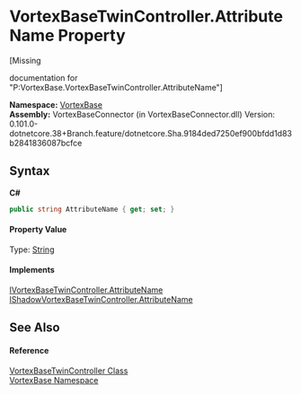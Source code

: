 # VortexBaseTwinController.AttributeName Property 
 

\[Missing <summary> documentation for "P:VortexBase.VortexBaseTwinController.AttributeName"\]

**Namespace:**&nbsp;<a href="N_VortexBase.md">VortexBase</a><br />**Assembly:**&nbsp;VortexBaseConnector (in VortexBaseConnector.dll) Version: 0.101.0-dotnetcore.38+Branch.feature/dotnetcore.Sha.9184ded7250ef900bfdd1d83b2841836087bcfce

## Syntax

**C#**<br />
``` C#
public string AttributeName { get; set; }
```


#### Property Value
Type: <a href="https://docs.microsoft.com/dotnet/api/system.string" target="_blank">String</a>

#### Implements
<a href="P_VortexBase_IVortexBaseTwinController_AttributeName.md">IVortexBaseTwinController.AttributeName</a><br /><a href="P_VortexBase_IShadowVortexBaseTwinController_AttributeName.md">IShadowVortexBaseTwinController.AttributeName</a><br />

## See Also


#### Reference
<a href="T_VortexBase_VortexBaseTwinController.md">VortexBaseTwinController Class</a><br /><a href="N_VortexBase.md">VortexBase Namespace</a><br />